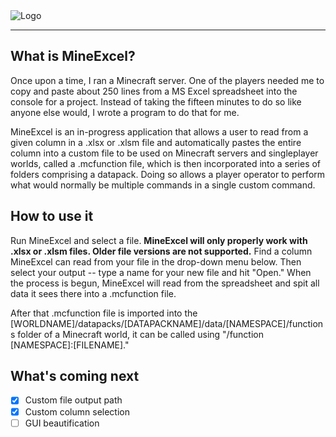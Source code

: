 <img alt="Logo" src="https://i.imgur.com/jFKnHDt.png">

---

## What is MineExcel?

Once upon a time, I ran a Minecraft server. One of the players needed me to copy and paste about 250 lines from a MS Excel spreadsheet into the console for a project. Instead of taking the fifteen minutes to do so like anyone else would, I wrote a program to do that for me.

MineExcel is an in-progress application that allows a user to read from a given column in a .xlsx or .xlsm file and automatically pastes the entire column into a custom file to be used on Minecraft servers and singleplayer worlds, called a .mcfunction file, which is then incorporated into a series of folders comprising a datapack. Doing so allows a player operator to perform what would normally be multiple commands in a single custom command.

## How to use it

Run MineExcel and select a file. **MineExcel will only properly work with .xlsx or .xlsm files. Older file versions are not supported.** Find a column MineExcel can read from your file in the drop-down menu below. Then select your output -- type a name for your new file and hit "Open." When the process is begun, MineExcel will read from the spreadsheet and spit all data it sees there into a .mcfunction file. 

After that .mcfunction file is imported into the [WORLDNAME]/datapacks/[DATAPACKNAME]/data/[NAMESPACE]/functions folder of a Minecraft world, it can be called using "/function [NAMESPACE]:[FILENAME]."

## What's coming next

- [x] Custom file output path
- [x] Custom column selection
- [ ] GUI beautification